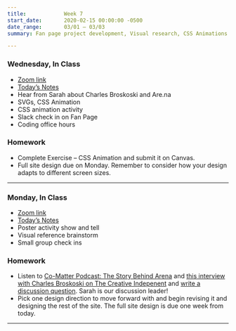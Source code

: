 ```yaml
---
title:            Week 7
start_date:       2020-02-15 00:00:00 -0500
date_range:       03/01 – 03/03
summary: Fan page project development, Visual research, CSS Animations

---
```


### Wednesday, In Class

- [Zoom link](https://zoom.us/j/7047994536?pwd=RThBZ0oyWHd5M2RZcmFNQUVwUFJHUT09)
- [Today&rsquo;s Notes](https://paper.dropbox.com/doc/Penn-Week-7b-SVGs-and-CSS-Animations--BGJAsuncdJl5zs3onQLwoT0rAQ-1C6uPyCzhZQHpqf5zN5gZ)
- Hear from Sarah about Charles Broskoski and Are.na
- SVGs, CSS Animation
- CSS animation activity
- Slack check in on Fan Page
- Coding office hours

### Homework
- Complete Exercise – CSS Animation and submit it on Canvas.
- Full site design due on Monday. Remember to consider how your design adapts to different screen sizes.

---

### Monday, In Class

- [Zoom link](https://zoom.us/j/7047994536?pwd=RThBZ0oyWHd5M2RZcmFNQUVwUFJHUT09)
- [Today&rsquo;s Notes](https://paper.dropbox.com/doc/Penn-Week-7a-Review-Project-Directions--BGFYgXHDhSvZ4P4NRDpuAVFbAQ-fBis3bsrPSbIgYMGbXiCN)
- Poster activity show and tell
- Visual reference brainstorm
- Small group check ins

### Homework
- Listen to [Co-Matter Podcast: The Story Behind Arena](https://co-matter.com/work/charles-broskoski-the-story-behind-are-na) and [this interview with Charles Broskoski on The Creative Indepenent](https://thecreativeindependent.com/people/charles-broskoski-on-self-discovery-upon-revisiting-things-youve-accumulated-over-time/) and [write a discussion question](https://paper.dropbox.com/doc/Penn-Art-of-Web-S21-Reading-Reflections--BE1iepuNRmHIW6r5ga21B_umAQ-S1JiF65jZGoyxtwx4EUPf). Sarah is our discussion leader!
- Pick one design direction to move forward with and begin revising it and designing the rest of the site. The full site design is due one week from today.

---
